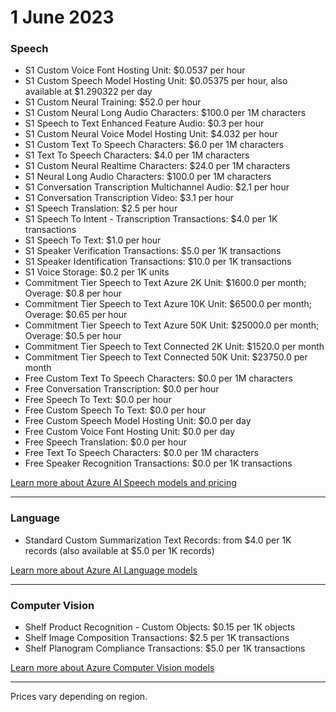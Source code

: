 # 1 June 2023

### Speech

- S1 Custom Voice Font Hosting Unit: $0.0537 per hour
- S1 Custom Speech Model Hosting Unit: $0.05375 per hour, also available at $1.290322 per day
- S1 Custom Neural Training: $52.0 per hour
- S1 Custom Neural Long Audio Characters: $100.0 per 1M characters
- S1 Speech to Text Enhanced Feature Audio: $0.3 per hour
- S1 Custom Neural Voice Model Hosting Unit: $4.032 per hour
- S1 Custom Text To Speech Characters: $6.0 per 1M characters
- S1 Text To Speech Characters: $4.0 per 1M characters
- S1 Custom Neural Realtime Characters: $24.0 per 1M characters
- S1 Neural Long Audio Characters: $100.0 per 1M characters
- S1 Conversation Transcription Multichannel Audio: $2.1 per hour
- S1 Conversation Transcription Video: $3.1 per hour
- S1 Speech Translation: $2.5 per hour
- S1 Speech To Intent - Transcription Transactions: $4.0 per 1K transactions
- S1 Speech To Text: $1.0 per hour
- S1 Speaker Verification Transactions: $5.0 per 1K transactions
- S1 Speaker Identification Transactions: $10.0 per 1K transactions
- S1 Voice Storage: $0.2 per 1K units
- Commitment Tier Speech to Text Azure 2K Unit: $1600.0 per month; Overage: $0.8 per hour
- Commitment Tier Speech to Text Azure 10K Unit: $6500.0 per month; Overage: $0.65 per hour
- Commitment Tier Speech to Text Azure 50K Unit: $25000.0 per month; Overage: $0.5 per hour
- Commitment Tier Speech to Text Connected 2K Unit: $1520.0 per month
- Commitment Tier Speech to Text Connected 50K Unit: $23750.0 per month
- Free Custom Text To Speech Characters: $0.0 per 1M characters
- Free Conversation Transcription: $0.0 per hour
- Free Speech To Text: $0.0 per hour
- Free Custom Speech To Text: $0.0 per hour
- Free Custom Speech Model Hosting Unit: $0.0 per day
- Free Custom Voice Font Hosting Unit: $0.0 per day
- Free Speech Translation: $0.0 per hour
- Free Text To Speech Characters: $0.0 per 1M characters
- Free Speaker Recognition Transactions: $0.0 per 1K transactions

[Learn more about Azure AI Speech models and pricing](https://learn.microsoft.com/en-us/azure/ai-services/speech-service/overview/)

---

### Language

- Standard Custom Summarization Text Records: from $4.0 per 1K records (also available at $5.0 per 1K records)

[Learn more about Azure AI Language models](https://learn.microsoft.com/en-us/azure/ai-services/language-service/overview/)

---

### Computer Vision

- Shelf Product Recognition - Custom Objects: $0.15 per 1K objects
- Shelf Image Composition Transactions: $2.5 per 1K transactions
- Shelf Planogram Compliance Transactions: $5.0 per 1K transactions

[Learn more about Azure Computer Vision models](https://learn.microsoft.com/en-us/azure/ai-services/computer-vision/overview/)

---

Prices vary depending on region.